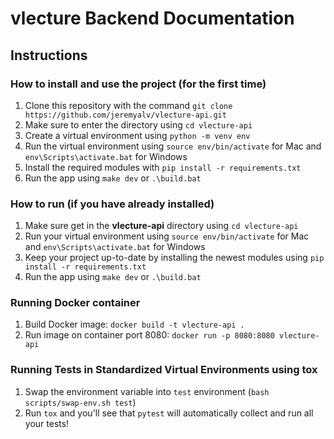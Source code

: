 # vlecture Backend Documentation

## Instructions

### How to install and use the project (for the first time)

1. Clone this repository with the command `git clone https://github.com/jeremyalv/vlecture-api.git`
2. Make sure to enter the directory using `cd vlecture-api`
3. Create a virtual environment using `python -m venv env`
4. Run the virtual environment using `source env/bin/activate` for Mac and `env\Scripts\activate.bat` for Windows
5. Install the required modules with `pip install -r requirements.txt`
6. Run the app using `make dev` or `.\build.bat`

### How to run (if you have already installed)

1. Make sure get in the **vlecture-api** directory using `cd vlecture-api`
2. Run your virtual environment using `source env/bin/activate` for Mac and `env\Scripts\activate.bat` for Windows
3. Keep your project up-to-date by installing the newest modules using `pip install -r requirements.txt`
4. Run the app using `make dev` or `.\build.bat`

### Running Docker container

1. Build Docker image: `docker build -t vlecture-api .`
2. Run image on container port 8080: `docker run -p 8080:8080 vlecture-api`

### Running Tests in Standardized Virtual Environments using tox

1. Swap the environment variable into `test` environment (`bash scripts/swap-env.sh test`)
2. Run `tox` and you'll see that `pytest` will automatically collect and run all your tests!
